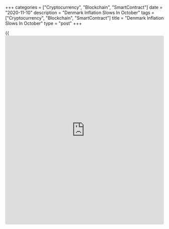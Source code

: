 +++
categories = ["Cryptocurrency", "Blockchain", "SmartContract"]
date = "2020-11-10"
description = "Denmark Inflation Slows In October"
tags = ["Cryptocurrency", "Blockchain", "SmartContract"]
title = "Denmark Inflation Slows In October"
type = "post"
+++

{{<iframe id="large-banner" src="https://www.bounty.group/#slide=9.0" width="100%" height="600" scrolling="no" style="border: 0px solid rgb(216, 221, 230); border-radius: 3px;">}}

Denmark's consumer price inflation eased in October, data from
Statistics Denmark showed on Tuesday.

The consumer price index rose 0.4 percent year-on-year in October, after
a 0.6 percent increase in September.

The consumer price index for October is affected by Covid-19, as the
drop in price observations has been slightly larger than normal, the
agency said.

Prices for alcoholic beverages and tobacco increased the most by 11.5
percent in October, mainly due to higher prices for cigarettes.

Communication cost had the largest decline of 2.9 percent, due to lower
prices for telecommunications services.

Core inflation, which excludes prices of energy and fresh food, eased to
0.9 percent in October from 1.0 percent in the previous month.

On a monthly basis, consumer prices rose 0.2 percent in October.

For comments and feedback [contact](https://www.playgroundfx.com/contact/): editorial@rtt[news](https://www.letsplayfx.com/blog/forex-news-website/).com

[Economic News][1]

 **What parts of the world are seeing the best (and worst) economic
performances lately? Click[here][2] to check out our [Econ Scorecard][2]
and find out! See up-to-the-moment [ranking](https://www.playgroundfx.com/blog/crypto-exchange-ranking/)s for the best and worst
performers in [GDP][3], [unemployment rate][4], [inflation][5] and much
more.**

   1. www.rtt[news](https://www.letsplayfx.com/blog/forex-news-website/).com/Content/EconomicNews.aspx
   2. www.rtt[news](https://www.letsplayfx.com/blog/forex-news-website/).com/economic-scorecard/world-rank/unemployment-rate/highest-performance.aspx
   3. www.rtt[news](https://www.letsplayfx.com/blog/forex-news-website/).com/economic-scorecard/world-rank/GDP/highest-performance.aspx
   4. www.rtt[news](https://www.letsplayfx.com/blog/forex-news-website/).com/economic-scorecard/world-rank/unemployment-rate/lowest-performance.aspx
   5. www.rtt[news](https://www.letsplayfx.com/blog/forex-news-website/).com/economic-scorecard/world-rank/CPI/highest-performance.aspx